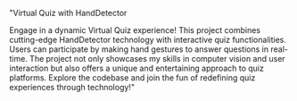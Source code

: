 "Virtual Quiz with HandDetector

Engage in a dynamic Virtual Quiz experience! This project combines cutting-edge HandDetector technology with interactive quiz functionalities. Users can participate by making hand gestures to answer questions in real-time. The project not only showcases my skills in computer vision and user interaction but also offers a unique and entertaining approach to quiz platforms. Explore the codebase and join the fun of redefining quiz experiences through technology!"
